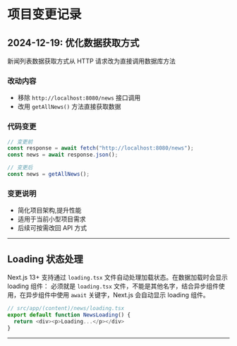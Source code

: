# 项目变更记录

## 2024-12-19: 优化数据获取方式

新闻列表数据获取方式从 HTTP 请求改为直接调用数据库方法

### 改动内容

- 移除 `http://localhost:8080/news` 接口调用
- 改用 `getAllNews()` 方法直接获取数据

### 代码变更

```typescript
// 变更前
const response = await fetch("http://localhost:8080/news");
const news = await response.json();

// 变更后
const news = getAllNews();
```

### 变更说明

- 简化项目架构,提升性能
- 适用于当前小型项目需求
- 后续可按需改回 API 方式

---

## Loading 状态处理

Next.js 13+ 支持通过 `loading.tsx` 文件自动处理加载状态。在数据加载时会显示 loading 组件：
必须就是 `loading.tsx` 文件，不能是其他名字，结合异步组件使用，在异步组件中使用 `await` 关键字，Next.js 会自动显示 loading 组件。

```typescript
// src/app/(content)/news/loading.tsx
export default function NewsLoading() {
  return <div><p>Loading...</p></div>
}
```

---
